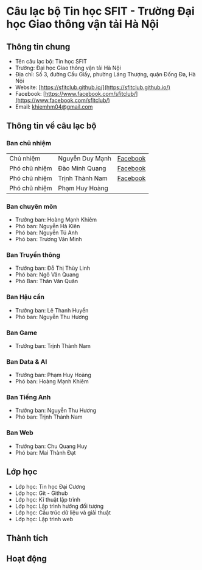 # Câu lạc bộ Tin học SFIT - Trường Đại học Giao thông vận tải Hà Nội

## Thông tin chung 

- Tên câu lạc bộ: Tin học SFIT
- Trường: Đại học Giao thông vận tải Hà Nội
- Địa chỉ: Số 3, đường Cầu Giấy, phường Láng Thượng, quận Đống Đa, Hà Nội
- Website: [https://sfitclub.github.io/](https://sfitclub.github.io/)
- Facebook: [https://www.facebook.com/sfitclub/](https://www.facebook.com/sfitclub/)
- Email: khiemhm04@gmail.com

## Thông tin về câu lạc bộ

### Ban chủ nhiệm

||||
|-|-|-|
|Chủ nhiệm| Nguyễn Duy Mạnh| [Facebook](https://www.facebook.com/manh.nguyenduy.37201901)|
|Phó chủ nhiệm| Đào Minh Quang| [Facebook](https://www.facebook.com/profile.php?id=100010380308019)|
|Phó chủ nhiệm|Trịnh Thành Nam|[Facebook](https://www.facebook.com/profile.php?id=61559188863257)|
|Phó chủ nhiệm|Phạm Huy Hoàng||

### Ban chuyên môn

- Trưởng ban: Hoàng Mạnh Khiêm
- Phó ban: Nguyễn Hà Kiên
- Phó ban: Nguyễn Tú Anh
- Phó ban: Trương Văn Minh

### Ban Truyền thông

- Trưởng ban: Đỗ Thị Thùy Linh
- Phó ban: Ngô Văn Quang
- Phó Ban: Thân Văn Quân

### Ban Hậu cần

- Trưởng ban: Lê Thanh Huyền
- Phó ban: Nguyễn Thu Hương

### Ban Game

- Trưởng ban: Trịnh Thành Nam

### Ban Data & AI

- Trưởng ban: Phạm Huy Hoàng
- Phó ban: Hoàng Mạnh Khiêm

### Ban Tiếng Anh

- Trưởng ban: Nguyễn Thu Hương
- Phó ban: Trịnh Thành Nam

### Ban Web

- Trưởng ban: Chu Quang Huy
- Phó ban: Mai Thành Đạt

## Lớp học

- Lớp học: Tin học Đại Cương
- Lớp học: Git - Github
- Lớp học: Kĩ thuật lập trình
- Lớp học: Lập trình hướng đối tượng
- Lớp học: Cấu trúc dữ liệu và giải thuật
- Lớp học: Lập trình web

## Thành tích


## Hoạt động


